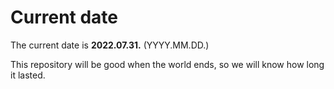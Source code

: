 # Current date

The current date is **2022.07.31.** (YYYY.MM.DD.)

This repository will be good when the world ends, so we will know how long it lasted.